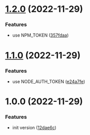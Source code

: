# [1.2.0](https://github.com/SimonGolms/prettier-config/compare/v1.1.0...v1.2.0) (2022-11-29)


### Features

* use NPM_TOKEN ([357fdaa](https://github.com/SimonGolms/prettier-config/commit/357fdaa876f7b32c923217b71f8bf140371b7f19))

# [1.1.0](https://github.com/SimonGolms/prettier-config/compare/v1.0.0...v1.1.0) (2022-11-29)


### Features

* use NODE_AUTH_TOKEN ([e24a7fe](https://github.com/SimonGolms/prettier-config/commit/e24a7feb3915617efc86c0f625fef506057c0a36))

# 1.0.0 (2022-11-29)


### Features

* init version ([12dae6c](https://github.com/SimonGolms/prettier-config/commit/12dae6c66e40edad6daf12e962250cd41fd765ad))
